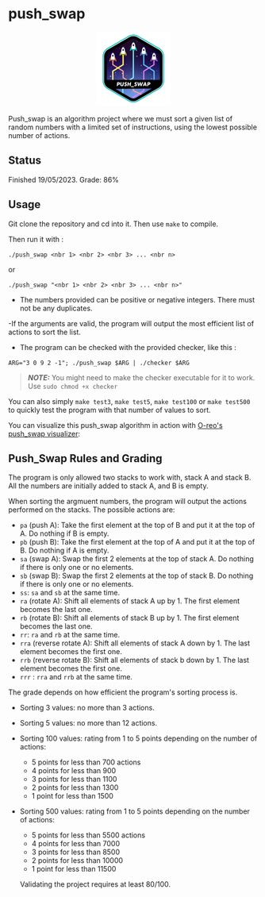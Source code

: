 # push_swap

<p align="center">
  <img src="https://github.com/ArenKae/ArenKae/blob/main/42%20badges/push_swape.png" alt="Push_swap 42 project badge"/>
</p>

Push_swap is an algorithm project where we must sort a given list of random numbers with a limited set of instructions, using the lowest possible number of actions.

## Status
Finished 19/05/2023. Grade: 86%

## Usage

Git clone the repository and cd into it. Then use ```make``` to compile.

Then run it with :

```shell
./push_swap <nbr 1> <nbr 2> <nbr 3> ... <nbr n>
```
or
```shell
./push_swap "<nbr 1> <nbr 2> <nbr 3> ... <nbr n>"
```

- The numbers provided can be positive or negative integers. There must not be any duplicates.

-If the arguments are valid, the program will output the most efficient list of actions to sort the list.

- The program can be checked with the provided checker, like this :

```shell
ARG="3 0 9 2 -1"; ./push_swap $ARG | ./checker $ARG
```
> **_NOTE:_**  You might need to make the checker executable for it to work. Use ```sudo chmod +x checker```

You can also simply ```make test3```, ```make test5```, ```make test100``` or ```make test500``` to quickly test the program with that number of values to sort.

You can visualize this push_swap algorithm in action with [O-reo's push_swap visualizer](https://github.com/o-reo/push_swap_visualizer):

## Push_Swap Rules and Grading

The program is only allowed two stacks to work with, stack A and stack B. All the numbers are initially added to stack A, and B is empty.

When sorting the argmuent numbers, the program will output the actions performed on the stacks. The possible actions are:

* ```pa``` (push A): Take the first element at the top of B and put it at the top of A. Do nothing if B is empty.
* ```pb``` (push B): Take the first element at the top of A and put it at the top of B. Do nothing if A is empty.
* ```sa``` (swap A): Swap the first 2 elements at the top of stack A. Do nothing if there is only one or no elements.
* ```sb``` (swap B): Swap the first 2 elements at the top of stack B. Do nothing if there is only one or no elements.
* ```ss```: ```sa``` and ```sb``` at the same time.
* ```ra``` (rotate A): Shift all elements of stack A up by 1. The first element becomes the last one.
* ```rb``` (rotate B): Shift all elements of stack B up by 1. The first element becomes the last one.
* ```rr```: ```ra``` and ```rb``` at the same time.
* ```rra``` (reverse rotate A): Shift all elements of stack A down by 1. The last element becomes the first one.
* ```rrb``` (reverse rotate B): Shift all elements of stack b down by 1. The last element becomes the first one.
* ```rrr``` : ```rra``` and ```rrb``` at the same time.

The grade depends on how efficient the program's sorting process is.
 
* Sorting 3 values: no more than 3 actions.
* Sorting 5 values: no more than 12 actions.
* Sorting 100 values: rating from 1 to 5 points depending on the number of actions:
  * 5 points for less than 700 actions
  * 4 points for less than 900
  * 3 points for less than 1100
  * 2 points for less than 1300
  * 1 point for less than 1500
* Sorting 500 values: rating from 1 to 5 points depending on the number of actions:
  * 5 points for less than 5500 actions
  * 4 points for less than 7000
  * 3 points for less than 8500
  * 2 points for less than 10000
  * 1 point for less than 11500

  Validating the project requires at least 80/100.